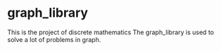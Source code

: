 # graph_library
This is the project of discrete mathematics
The graph_library is used to solve a lot of problems in graph.  
